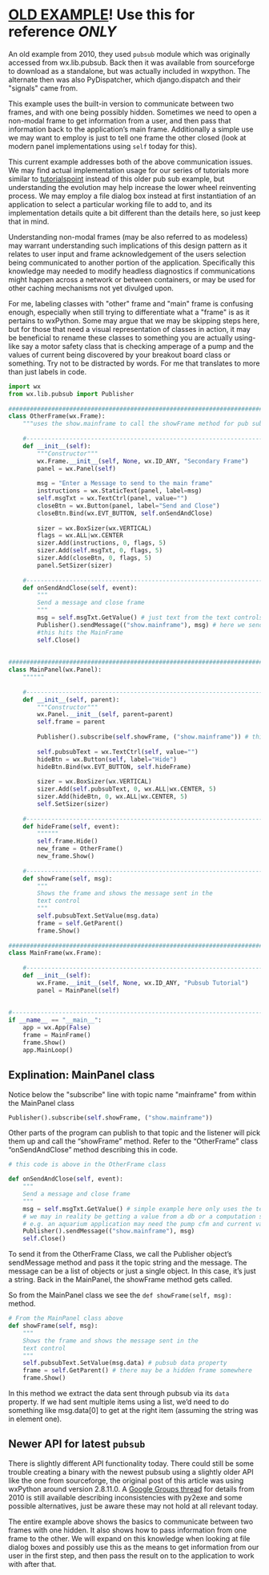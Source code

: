 # [OLD EXAMPLE](http://www.blog.pythonlibrary.org/2010/06/27/wxpython-and-pubsub-a-simple-tutorial/)! Use this for reference *ONLY*

An old example from 2010, they used `pubsub` module which was originally accessed from wx.lib.pubsub. Back then it was available from sourceforge to download as a standalone, but was actually included in wxpython. The alternate then was also PyDispatcher, which django.dispatch and their "signals" came from.

This example uses the built-in version to communicate between two frames, and with one being possibly hidden. Sometimes we need to open a non-modal frame to get information from a user, and then pass that information back to the application’s main frame. Additionally a simple use we may want to employ is just to tell one frame the other closed (look at modern panel implementations using `self` today for this).

This current example addresses both of the above communication issues. We may find actual implementation usage for our series of tutorials more similar to [tutorialspoint](https://www.tutorialspoint.com/wxpython/wx_dialog_class.htm) instead of this older pub sub example, but understanding the evolution may help increase the lower wheel reinventing process. We may employ a file dialog box instead at first instantiation of an application to select a particular working file to add to, and its implementation details quite a bit different than the details here, so just keep that in mind. 

Understanding non-modal frames  (may be also referred to as modeless) may warrant understanding such implications of this design pattern as it relates to user input and frame acknowledgement of the users selection being communicated to another portion of the application. Specifically this knowledge may needed to modify headless diagnostics if communications might happen across a network or between containers, or may be used for other caching mechanisms not yet divulged upon. 

For me, labeling classes with "other" frame and "main" frame is confusing enough, especially when still trying to differentiate what a "frame" is as it pertains to wxPython. Some may argue that we may be skipping steps here, but for those that need a visual representation of classes in action, it may be beneficial to rename these classes to something you are actually using- like say a motor safety class that is checking amperage of a pump and the values of current being discovered by your breakout board class or something. Try not to be distracted by words. For me that translates to more than just labels in code.  

```py
import wx
from wx.lib.pubsub import Publisher
 
########################################################################
class OtherFrame(wx.Frame):
    """uses the show.mainframe to call the showFrame method for pub sub"""
 
    #----------------------------------------------------------------------
    def __init__(self):
        """Constructor"""
        wx.Frame.__init__(self, None, wx.ID_ANY, "Secondary Frame")
        panel = wx.Panel(self)
 
        msg = "Enter a Message to send to the main frame"
        instructions = wx.StaticText(panel, label=msg)
        self.msgTxt = wx.TextCtrl(panel, value="")
        closeBtn = wx.Button(panel, label="Send and Close")
        closeBtn.Bind(wx.EVT_BUTTON, self.onSendAndClose)
 
        sizer = wx.BoxSizer(wx.VERTICAL)
        flags = wx.ALL|wx.CENTER
        sizer.Add(instructions, 0, flags, 5)
        sizer.Add(self.msgTxt, 0, flags, 5)
        sizer.Add(closeBtn, 0, flags, 5)
        panel.SetSizer(sizer)
 
    #----------------------------------------------------------------------
    def onSendAndClose(self, event):
        """
        Send a message and close frame
        """
        msg = self.msgTxt.GetValue() # just text from the text controls value
        Publisher().sendMessage(("show.mainframe"), msg) # here we send to the "subscribed"
        #this hits the MainFrame
        self.Close()
 
 
########################################################################
class MainPanel(wx.Panel):
    """"""
 
    #----------------------------------------------------------------------
    def __init__(self, parent):
        """Constructor"""
        wx.Panel.__init__(self, parent=parent)
        self.frame = parent
 
        Publisher().subscribe(self.showFrame, ("show.mainframe")) # this is the "subscribe" with topic name "mainframe"
 
        self.pubsubText = wx.TextCtrl(self, value="")
        hideBtn = wx.Button(self, label="Hide")
        hideBtn.Bind(wx.EVT_BUTTON, self.hideFrame)
 
        sizer = wx.BoxSizer(wx.VERTICAL)
        sizer.Add(self.pubsubText, 0, wx.ALL|wx.CENTER, 5)
        sizer.Add(hideBtn, 0, wx.ALL|wx.CENTER, 5)
        self.SetSizer(sizer)
 
    #----------------------------------------------------------------------
    def hideFrame(self, event):
        """"""
        self.frame.Hide()
        new_frame = OtherFrame()
        new_frame.Show()
 
    #----------------------------------------------------------------------
    def showFrame(self, msg):
        """
        Shows the frame and shows the message sent in the
        text control
        """
        self.pubsubText.SetValue(msg.data)
        frame = self.GetParent()
        frame.Show()
 
########################################################################
class MainFrame(wx.Frame):
 
    #----------------------------------------------------------------------
    def __init__(self):
        wx.Frame.__init__(self, None, wx.ID_ANY, "Pubsub Tutorial")
        panel = MainPanel(self)
 
 
#----------------------------------------------------------------------
if __name__ == "__main__":
    app = wx.App(False)
    frame = MainFrame()
    frame.Show()
    app.MainLoop()

```

## Explination: MainPanel class

Notice below the "subscribe" line with topic name "mainframe" from within the MainPanel class
```py
Publisher().subscribe(self.showFrame, ("show.mainframe")) 
```
Other parts of the program can publish to that topic and the listener will pick them up and call the “showFrame” method. Refer to the “OtherFrame” class “onSendAndClose” method describing this in code.

```py
# this code is above in the OtherFrame class

def onSendAndClose(self, event):
    """
    Send a message and close frame
    """
    msg = self.msgTxt.GetValue() # simple example here only uses the text control's text value
    # we may in reality be getting a value from a db or a computation somewhere in another tab
    # e.g. an aquarium application may need the pump cfm and current values to periodically check safety system
    Publisher().sendMessage(("show.mainframe"), msg)
    self.Close()
```

To send it from the OtherFrame Class, we call the Publisher object’s sendMessage method and pass it the topic string and the message. The message can be a list of objects or just a single object. In this case, it’s just a string. Back in the MainPanel, the showFrame method gets called. 

So from the MainPanel class we see the `def showFrame(self, msg):` method.

```py
# From the MainPanel class above
def showFrame(self, msg):
    """
    Shows the frame and shows the message sent in the
    text control
    """
    self.pubsubText.SetValue(msg.data) # pubsub data property
    frame = self.GetParent() # there may be a hidden frame somewhere
    frame.Show() 
```

In this method we extract the data sent through pubsub via its `data` property. If we had sent multiple items using a list, we’d need to do something like msg.data[0] to get at the right item (assuming the string was in element one). 

## Newer API for latest `pubsub`

There is slightly different API functionality today. There could still be some trouble creating a binary with the newest pubsub using a slightly older API like the one from sourceforge, the original post of this article was using wxPython around version 2.8.11.0. A [Google Groups thread](https://groups.google.com/forum/#!topic/wxpython-users/1EikKr2uPmk) for details from 2010 is still available describing inconsistencies with py2exe and some possible alternatives, just be aware these may not hold at all relevant today.

The entire example above shows the basics to communicate between two frames with one hidden. It also shows how to pass information from one frame to the other. We will expand on this knowledge when looking at file dialog boxes and possibly use this as the means to get information from our user in the first step, and then pass the result on to the application to work with after that.

